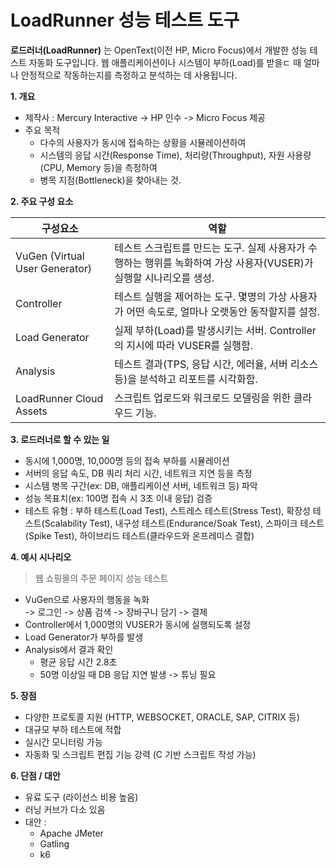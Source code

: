 # LoadRunner 성능 테스트 도구
**로드러너(LoadRunner)** 는 OpenText(이전 HP, Micro Focus)에서 개발한 성능 테스트 자동화 도구입니다. 
웹 애플리케이션이나 시스템이 부하(Load)를 받을ㄷ 때 얼마나 안정적으로 작동하는지를 측정하고 분석하는 데 사용됩니다.

**1. 개요**

- 제작사 : Mercury Interactive -> HP 인수 -> Micro Focus 제공
- 주요 목적
    - 다수의 사용자가 동시에 접속하는 상황을 시뮬레이션하여
    - 시스템의 응답 시간(Response Time), 처리량(Throughput), 자원 사용량(CPU, Memory 등)을 측정하여
    - 병목 지점(Bottleneck)을 찾아내는 것.


**2. 주요 구성 요소**

|구성요소|역할|
|--|--|
|VuGen (Virtual User Generator)|테스트 스크립트를 만드는 도구. 실제 사용자가 수행하는 행위를 녹화하여 가상 사용자(VUSER)가 실행할 시나리오를 생성.|
|Controller|테스트 실행을 제어하는 도구. 몇명의 가상 사용자가 어떤 속도로, 얼마나 오랫동안 동작할지를 설정.|
|Load Generator|실제 부하(Load)를 발생시키는 서버. Controller의 지시에 따라 VUSER를 실행함.|
|Analysis|테스트 결과(TPS, 응답 시간, 에러율, 서버 리소스 등)을 분석하고 리포트를 시각화함.|
|LoadRunner Cloud Assets|스크립트 업로드와 워크로드 모델링을 위한 클라우드 기능.|

**3. 로드러너로 할 수 있는 일**

- 동시에 1,000명, 10,000명 등의 접속 부하를 시뮬레이션
- 서버의 응답 속도, DB 쿼리 처리 시간, 네트워크 지연 등을 측정
- 시스템 병목 구간(ex: DB, 애플리케이션 서버, 네트워크 등) 파악
- 성능 목표치(ex: 100명 접속 시 3초 이내 응답) 검증
- 테스트 유형 : 부하 테스트(Load Test), 스트레스 테스트(Stress Test), 확장성 테스트(Scalability Test), 내구성 테스트(Endurance/Soak Test), 스파이크 테스트(Spike Test), 하이브리드 테스트(클라우드와 온프레미스 결합)

**4. 예시 시나리오**

> 웹 쇼핑몰의 주문 페이지 성능 테스트

- VuGen으로 사용자의 행동을 녹화  
-> 로그인 -> 상품 검색 -> 장바구니 담기 -> 결제
- Controller에서 1,000명의 VUSER가 동시에 실행되도록 설정
- Load Generator가 부하를 발생
- Analysis에서 결과 확인
    - 평균 응답 시간 2.8초
    - 50명 이상일 때 DB 응답 지연 발생 -> 튜닝 필요

**5. 장점**

- 다양한 프로토콜 지원 (HTTP, WEBSOCKET, ORACLE, SAP, CITRIX 등)
- 대규모 부하 테스트에 적합
- 실시간 모니터링 가능
- 자동화 및 스크립트 편집 기능 강력 (C 기반 스크립트 작성 가능)

**6. 단점 / 대안**

- 유료 도구 (라이선스 비용 높음)
- 러닝 커브가 다소 있음
- 대안 :
    - Apache JMeter
    - Gatling
    - k6
